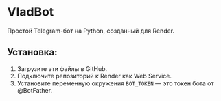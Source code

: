# VladBot

Простой Telegram-бот на Python, созданный для Render.

## Установка:
1. Загрузите эти файлы в GitHub.
2. Подключите репозиторий к Render как Web Service.
3. Установите переменную окружения `BOT_TOKEN` — это токен бота от @BotFather.